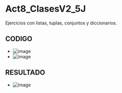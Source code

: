 # Act8_ClasesV2_5J
Ejercicios con listas, tuplas, conjuntos y diccionarios.

## CODIGO
- ![image](https://github.com/user-attachments/assets/30b08537-6ad8-4b7e-9bca-25989b38e546)
- ![image](https://github.com/user-attachments/assets/04a44324-7209-4f4c-82e7-27bc553f98ed)

## RESULTADO
- ![image](https://github.com/user-attachments/assets/f98c976c-44dd-41d2-bb18-6cb37e4faa8c)




